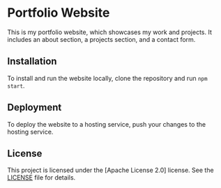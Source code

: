 # Portfolio Website

This is my portfolio website, which showcases my work and projects. It includes an about section, a projects section, and a contact form.

## Installation

To install and run the website locally, clone the repository and run `npm start`.

## Deployment

To deploy the website to a hosting service, push your changes to the hosting service.

## License

This project is licensed under the [Apache License 2.0] license. See the [LICENSE](https://github.com/farukbeygo/personal_website/blob/main/LICENSE) file for details.
